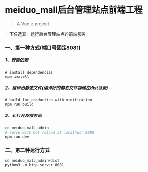 # meiduo_mall后台管理站点前端工程

> A Vue.js project

一下任选其一运行后台管理站点的前端服务。

### 一、第一种方式(端口号固定8081)

##### 1、安装依赖

```shell
# install dependencies
npm install
```

##### 2、编译出静态文件(编译好的静态文件存储在dist目录)

```shell
# build for production with minification
npm run build
```

##### 3、运行开发服务器

``` bash
cd meiduo_mall_admin
# serve with hot reload at localhost:8080
npm run dev
```

### 二、第二种运行方式

```shell
cd meiduo_mall_admin/dist
python3 -m http.server 8081
```

